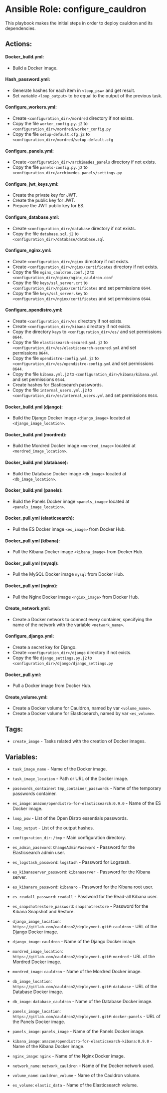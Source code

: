 # Ansible Role: configure_cauldron

This playbook makes the initial steps in order to deploy cauldron and its dependencies.

## Actions:

#### Docker_build.yml:
* Build a Docker image.

#### Hash_password.yml:
* Generate hashes for each item in `<loop_psw>` and get result.
* Set variable `<loop_output>` to be equal to the output of the previous task.

#### Configure_workers.yml:
* Create `<configuration_dir>/mordred` directory if not exists.
* Copy the file `worker_config.py.j2` to `<configuration_dir>/mordred/worker_config.py`
* Copy the file `setup-default.cfg.j2` to `<configuration_dir>/mordred/setup-default.cfg`

#### Configure_panels.yml:
* Create `<configuration_dir>/archimedes_panels` directory if not exists.
* Copy the file `panels-config.py.j2` to `<configuration_dir>/archimedes_panels/settings.py`

#### Configure_jwt_keys.yml:
* Create the private key for JWT.
* Create the public key for JWT.
* Prepare the JWT public key for ES.

#### Configure_database.yml:
* Create `<configuration_dir>/database` directory if not exists.
* Copy the file `database.sql.j2` to `<configuration_dir>/database/database.sql`

#### Configure_nginx.yml:
* Create `<configuration_dir>/nginx` directory if not exists.
* Create `<configuration_dir>/nginx/certificates` directory if not exists.
* Copy the file `nginx_cauldron.conf.j2` to `<configuration_dir>/nginx/nginx_cauldron.conf`
* Copy the file `keys/ssl_server.crt` to `<configuration_dir>/nginx/certificates` and set permissions `0644`.
* Copy the file `keys/ssl_server.key` to `<configuration_dir>/nginx/certificates` and set permissions `0644`.

#### Configure_opendistro.yml:
* Create `<configuration_dir>/es` directory if not exists.
* Create `<configuration_dir>/kibana` directory if not exists.
* Copy the directory `keys` to `<configuration_dir>/es/` and set permissions `0644`.
* Copy the file `elasticsearch-secured.yml.j2` to `<configuration_dir>/es/elasticsearch-secured.yml` and set permissions `0644`.
* Copy the file `opendistro-config.yml.j2` to `<configuration_dir>/es/opendistro-config.yml` and set permissions `0644`.
* Copy the file `kibana.yml.j2` to `<configuration_dir>/kibana/kibana.yml` and set permissions `0644`.
* Create hashes for Elasticsearch passwords.
* Copy the file `internal_users.yml.j2` to `<configuration_dir>/es/internal_users.yml` and set permissions `0644`.

#### Docker_build.yml (django):
* Build the Django Docker image `<django_image>` located at `<django_image_location>`.

#### Docker_build.yml (mordred):
* Build the Mordred Docker image `<mordred_image>` located at `<mordred_image_location>`.

#### Docker_build.yml (database):
* Build the Database Docker image `<db_image>` located at `<db_image_location>`.

#### Docker_build.yml (panels):
* Build the Panels Docker image `<panels_image>` located at `<panels_image_location>`.

#### Docker_pull.yml (elasticsearch):
* Pull the ES Docker image `<es_image>` from Docker Hub.

#### Docker_pull.yml (kibana):
* Pull the Kibana Docker image `<kibana_image>` from Docker Hub.

#### Docker_pull.yml (mysql):
* Pull the MySQL Docker image `mysql` from Docker Hub.

#### Docker_pull.yml (nginx):
* Pull the Nginx Docker image `<nginx_image>` from Docker Hub.

#### Create_network.yml:
* Create a Docker network to connect every container, specifying the name of the network with the variable `<network_name>`.

#### Configure_django.yml:
* Create a secret key for Django.
* Create `<configuration_dir>/django` directory if not exists.
* Copy the file `django_settings.py.j2` to `<configuration_dir>/django/django_settings.py`

#### Docker_pull.yml:
* Pull a Docker image from Docker Hub.

#### Create_volume.yml:
* Create a Docker volume for Cauldron, named by var `<volume_name>`.
* Create a Docker volume for Elasticsearch, named by var `<es_volume>`.

## Tags:

* `create_image` - Tasks related with the creation of Docker images.

## Variables:

* `task_image_name` - Name of the Docker image.



* `task_image_location` - Path or URL of the Docker image.



* `passwords_container`: `tmp_container_passwords` - Name of the temporary passwords container.



* `es_image`: `amazon/opendistro-for-elasticsearch:0.9.0` - Name of the ES Docker image.



* `loop_psw` - List of the Open Distro essentials passwords.



* `loop_output` - List of the output hashes.



* `configuration_dir`: `/tmp` - Main configuration directory.



* `es_admin_password`: `ChangeAdminPassword` - Password for the Elasticsearch admin user.



* `es_logstash_password`: `logstash` - Password for Logstash.



* `es_kibanaserver_password`: `kibanaserver` - Password for the Kibana server.



* `es_kibanaro_password`: `kibanaro` - Password for the Kibana root user.



* `es_readall_password`: `readall` - Password for the Read-all Kibana user.



* `es_snapshotrestore_password`: `snapshotrestore` - Password for the Kibana Snapshot and Restore.



* `django_image_location`: `https://gitlab.com/cauldron2/deployment.git#:cauldron` - URL of the Django Docker image.



* `django_image`: `cauldron` - Name of the Django Docker image.



* `mordred_image_location`: `https://gitlab.com/cauldron2/deployment.git#:mordred` - URL of the Mordred Docker image.



* `mordred_image`: `cauldron` - Name of the Mordred Docker image.



* `db_image_location`: `https://gitlab.com/cauldron2/deployment.git#:database` - URL of the Database Docker image.



* `db_image`: `database_cauldron` - Name of the Database Docker image.



* `panels_image_location`: `https://gitlab.com/cauldron2/deployment.git#:docker-panels` - URL of the Panels Docker image.



* `panels_image`: `panels_image` - Name of the Panels Docker image.



* `kibana_image`: `amazon/opendistro-for-elasticsearch-kibana:0.9.0` - Name of the Kibana Docker image.



* `nginx_image`: `nginx` - Name of the Nginx Docker image.



* `network_name`: `network_cauldron` - Name of the Docker network used.



* `volume_name`: `cauldron_volume` - Name of the Cauldron volume.



* `es_volume`: `elastic_data` - Name of the Elasticsearch volume.
